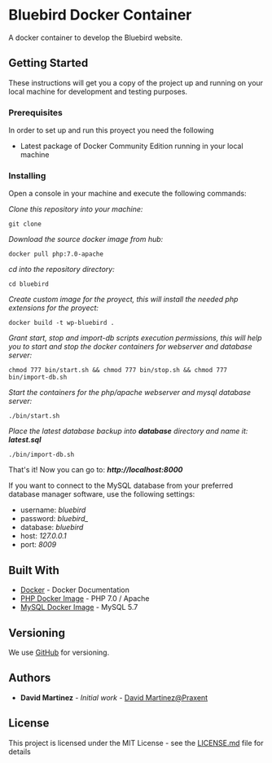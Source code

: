 # Bluebird Docker Container

A docker container to develop the Bluebird website.

## Getting Started

These instructions will get you a copy of the project up and running on your local machine for development and testing purposes.

### Prerequisites

In order to set up and run this proyect you need the following

- Latest package of Docker Community Edition running in your local machine

### Installing

Open a console in your machine and execute the following commands:

*Clone this repository into your machine:*

```
git clone 
```

*Download the source docker image from hub:*

```
docker pull php:7.0-apache
```

*cd into the repository directory:*

```
cd bluebird
```

*Create custom image for the proyect, this will install the needed php extensions for the proyect:*

```
docker build -t wp-bluebird .
```

*Grant start, stop and import-db scripts execution permissions, this will help you to start and stop the docker containers for webserver and database server:*

```
chmod 777 bin/start.sh && chmod 777 bin/stop.sh && chmod 777 bin/import-db.sh
```

*Start the containers for the php/apache webserver and mysql database server:*

```
./bin/start.sh
```

*Place the latest database backup into __database__ directory and name it: __latest.sql__*

```
./bin/import-db.sh
```


That's it! Now you can go to: *__http://localhost:8000__*

If you want to connect to the MySQL database from your preferred database manager software, use the following settings:

- username: *bluebird*
- password: *bluebird_*
- database: *bluebird*
- host: *127.0.0.1*
- port: *8009*

## Built With

* [Docker](https://docs.docker.com/) - Docker Documentation
* [PHP Docker Image](https://hub.docker.com/_/php/) - PHP 7.0 / Apache
* [MySQL Docker Image](https://hub.docker.com/_/mysql/) - MySQL 5.7

## Versioning

We use [GitHub](https://github.com/) for versioning.

## Authors

* **David Martinez** - *Initial work* - [David Martinez@Praxent](https://github.com/praxent-davidmartinez)

## License

This project is licensed under the MIT License - see the [LICENSE.md](LICENSE.md) file for details

